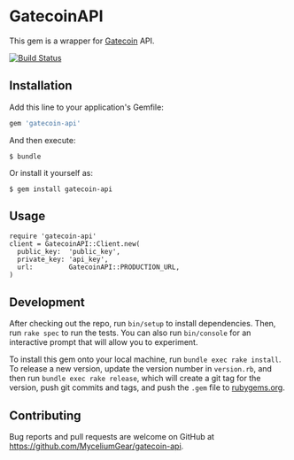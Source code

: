 # GatecoinAPI

This gem is a wrapper for [Gatecoin](https://www.gatecoin.com/) API.

[![Build Status](https://travis-ci.org/MyceliumGear/gatecoin-api.svg)](https://travis-ci.org/MyceliumGear/gatecoin-api)

## Installation

Add this line to your application's Gemfile:

```ruby
gem 'gatecoin-api'
```

And then execute:

    $ bundle

Or install it yourself as:

    $ gem install gatecoin-api

## Usage

    require 'gatecoin-api'
    client = GatecoinAPI::Client.new(
      public_key:  'public_key',
      private_key: 'api_key',
      url:         GatecoinAPI::PRODUCTION_URL,
    )

## Development

After checking out the repo, run `bin/setup` to install dependencies. Then, run `rake spec` to run the tests. You can also run `bin/console` for an interactive prompt that will allow you to experiment.

To install this gem onto your local machine, run `bundle exec rake install`. To release a new version, update the version number in `version.rb`, and then run `bundle exec rake release`, which will create a git tag for the version, push git commits and tags, and push the `.gem` file to [rubygems.org](https://rubygems.org).

## Contributing

Bug reports and pull requests are welcome on GitHub at https://github.com/MyceliumGear/gatecoin-api.
